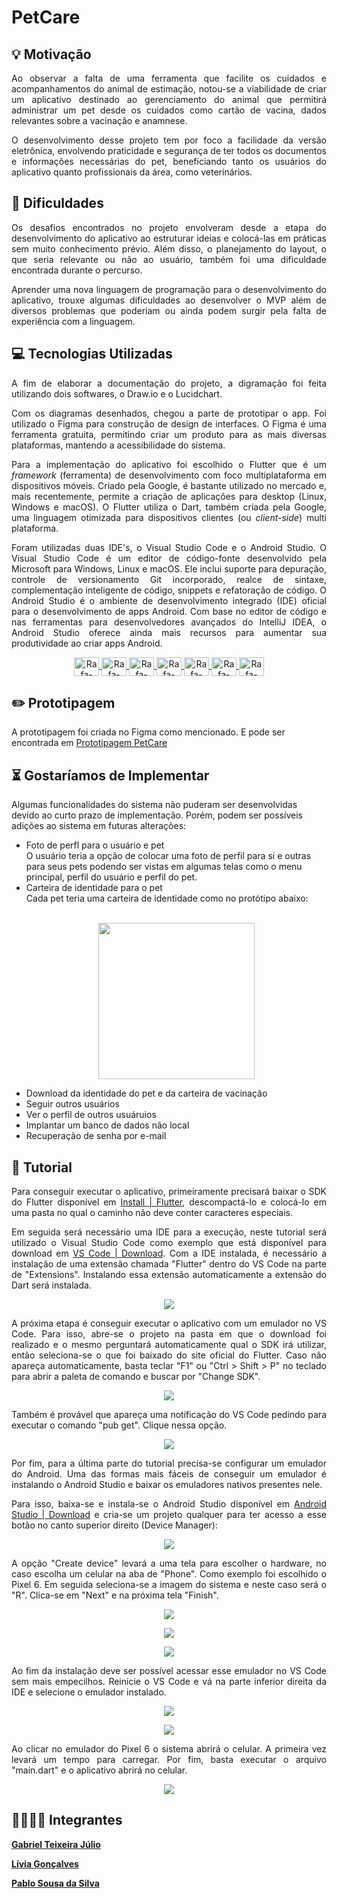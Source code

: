 # PetCare

<h2>💡 Motivação</h2>

<p align="justify">
Ao observar a falta de uma ferramenta que facilite os cuidados e acompanhamentos do animal de estimação, notou-se a viabilidade de criar um aplicativo destinado ao gerenciamento do animal que permitirá administrar um pet desde os cuidados como cartão de vacina, dados relevantes sobre a vacinação e anamnese.
</p>

<p align="justify">
O desenvolvimento desse projeto tem por foco a facilidade da versão eletrônica, envolvendo praticidade e segurança de ter todos os documentos e informações necessárias do pet, beneficiando tanto os usuários do aplicativo quanto profissionais da área, como veterinários.
</p>

<h2>💪 Dificuldades</h2>

<p align="justify">
Os desafios encontrados no projeto envolveram desde a etapa do desenvolvimento do aplicativo ao estruturar ideias e colocá-las em práticas sem muito conhecimento prévio. Além disso, o planejamento do layout, o que seria relevante ou não ao usuário, também foi uma dificuldade encontrada durante o percurso. 
</p>

<p align="justify">
Aprender uma nova linguagem de programação para o desenvolvimento do aplicativo, trouxe algumas dificuldades ao desenvolver o MVP além de diversos problemas que poderiam ou ainda podem surgir pela falta de experiência com a linguagem.  
</p>


<h2>💻 Tecnologias Utilizadas</h2>
<p align="justify">
A fim de elaborar a documentação do projeto, a digramação foi feita utilizando dois softwares, o Draw.io e o Lucidchart.
</p>

<p align="justify">
Com os diagramas desenhados, chegou a parte de prototipar o app. Foi utilizado o Figma para construção de design de interfaces. O Figma é uma ferramenta gratuita, permitindo criar um produto para as mais diversas plataformas, mantendo a acessibilidade do sistema.
</p>

<p align="justify">
Para a implementação do aplicativo foi escolhido o Flutter que é um <i>framework</i> (ferramenta) de desenvolvimento com foco multiplataforma em dispositivos móveis. Criado pela Google, é bastante utilizado no mercado e, mais recentemente, permite a criação de aplicações para desktop (Linux, Windows e macOS). O Flutter utiliza o Dart, também criada pela Google, uma linguagem otimizada para dispositivos clientes (ou <i>client-side</i>) multi plataforma.
</p>
  
<p align="justify">
Foram utilizadas duas IDE's, o Visual Studio Code e o Android Studio. O Visual Studio Code é um editor de código-fonte desenvolvido pela Microsoft para Windows, Linux e macOS. Ele inclui suporte para depuração, controle de versionamento Git incorporado, realce de sintaxe, complementação inteligente de código, snippets e refatoração de código. O Android Studio é o ambiente de desenvolvimento integrado (IDE) oficial para o desenvolvimento de apps Android. Com base no editor de código e nas ferramentas para desenvolvedores avançados do IntelliJ IDEA, o Android Studio oferece ainda mais recursos para aumentar sua produtividade ao criar apps Android.
</p>



<div style="display: inline_block" align="center">
  
<a href="https://www.drawio.com/">
<img align="center" alt="Rafa-HTML" height="30" width="40" src="img/draw.png">
</a>
  
<a href="https://www.lucidchart.com/pages/pt">
<img align="center" alt="Rafa-HTML" height="30" width="40" src="img/lucid.png">
</a>
  
<a href="https://www.figma.com/">
<img align="center" alt="Rafa-HTML" height="30" width="40" src="https://raw.githubusercontent.com/devicons/devicon/master/icons/figma/figma-original.svg">
</a>
  
<a href="https://flutter.dev/">
<img align="center" alt="Rafa-HTML" height="30" width="40" src="https://raw.githubusercontent.com/devicons/devicon/master/icons/flutter/flutter-original.svg">
</a>
  
<a href="https://dart.dev/">
<img align="center" alt="Rafa-HTML" height="30" width="40" src="https://raw.githubusercontent.com/devicons/devicon/master/icons/dart/dart-original.svg">
</a>
  
<a href="https://code.visualstudio.com/">
<img align="center" alt="Rafa-HTML" height="30" width="40" src="https://raw.githubusercontent.com/devicons/devicon/master/icons/vscode/vscode-original.svg">
</a>

<a href="https://developer.android.com/studio">
<img align="center" alt="Rafa-HTML" height="30" width="40" src="https://raw.githubusercontent.com/devicons/devicon/master/icons/androidstudio/androidstudio-original.svg">
</a>
  
</div>

<h2>✏️ Prototipagem</h2>

A prototipagem foi criada no Figma como mencionado. E pode ser encontrada em [Prototipagem PetCare](https://www.figma.com/file/YonoXbSKjghswpb4J8TaaO/Pet-Care?type=design&node-id=0%3A1&mode=design&t=jSo65QcuTjvafGY1-1)

<h2>⏳ Gostaríamos de Implementar</h2>

Algumas funcionalidades do sistema não puderam ser desenvolvidas devido ao curto prazo de implementação. Porém, podem ser possíveis adições ao sistema em futuras alterações:

<ul>
  <li>Foto de perfl para o usuário e pet</li>
    O usuário teria a opção de colocar uma foto de perfil para si e outras para seus pets podendo ser vistas em algumas telas como o menu principal, perfil do usuário e perfil do pet. 
  <li>Carteira de identidade para o pet</li>
    Cada pet teria uma carteira de identidade como no protótipo abaixo:
    <br><br>
    <p align="center">
      <img src="img/identidadePet.png" width="250px">
    </p>
    
  <li>Download da identidade do pet e da carteira de vacinação</li>
  <li>Seguir outros usuários</li>
  <li>Ver o perfil de outros usuáruios</li>
  <li>Implantar um banco de dados não local</li>
  <li>Recuperação de senha por e-mail</li>
</ul>

<h2>📢 Tutorial</h2>

<p align="justify">
Para conseguir executar o aplicativo, primeiramente precisará baixar o SDK do Flutter disponível em <a href="https://docs.flutter.dev/get-started/install">Install | Flutter</a>, descompactá-lo e colocá-lo em uma pasta no qual o caminho não deve conter caracteres especiais.
</p>

<p align="justify">
Em seguida será necessário uma IDE para a execução, neste tutorial será utilizado o Visual Studio Code como exemplo que está disponível para download em <a href="https://code.visualstudio.com/">VS Code | Download</a>. Com a IDE instalada, é necessário a instalação de uma extensão chamada "Flutter" dentro do VS Code na parte de "Extensions". Instalando essa extensão automaticamente a extensão do Dart será instalada. 
</p>

<p align="center">
<img src="img/extension.png">
</p>

<p align="justify">
A próxima etapa é conseguir executar o aplicativo com um emulador no VS Code. Para isso, abre-se o projeto na pasta em que o download foi realizado e o mesmo perguntará automaticamente qual o SDK irá utilizar, então seleciona-se o que foi baixado do site oficial do Flutter. Caso não apareça automaticamente, basta teclar "F1" ou "Ctrl > Shift > P" no teclado para abrir a paleta de comando e buscar por "Change SDK".
</p>

<p align="center">
<img src="img/change_sdk.png">
</p>

<p align="justify">
Também é provável que apareça uma notificação do VS Code pedindo para executar o comando "pub get". Clique nessa opção.
</p>

<p align="center">
<img src="img/pub_get.png">
</p>

<p align="justify">
Por fim, para a última parte do tutorial precisa-se configurar um emulador do Android. Uma das formas mais fáceis de conseguir um emulador é instalando o Android Studio e baixar os emuladores nativos presentes nele. 
</p>

<p align="justify">
Para isso, baixa-se e instala-se o Android Studio disponível em <a href="https://developer.android.com/studio">Android Studio | Download</a> e cria-se um projeto qualquer para ter acesso a esse botão no canto superior direito (Device Manager):
</p>

<p align="center">
<img src="img/device_manager.png">
</p>

<p align="justify">
A opção "Create device" levará a uma tela para escolher o hardware, no caso escolha um celular na aba de "Phone". Como exemplo foi escolhido o Pixel 6. Em seguida seleciona-se a imagem do sistema e neste caso será o "R". Clica-se em "Next" e na próxima tela "Finish". 
</p>

<p align="center">
<img src="img/create.png">
</p>

<p align="center">
<img src="img/hardware.png">
</p>

<p align="center">
<img src="img/imagem.png">
</p>

<p align="justify">
Ao fim da instalação deve ser possível acessar esse emulador no VS Code sem mais empecilhos. Reinicie o VS Code e vá na parte inferior direita da IDE e selecione o emulador instalado.
</p>

<p align="center">
<img src="img/em1.png">
</p>

<p align="center">
<img src="img/em2.png">
</p>

<p align="justify">
Ao clicar no emulador do Pixel 6 o sistema abrirá o celular. A primeira vez levará um tempo para carregar. Por fim, basta executar o arquivo "main.dart" e o aplicativo abrirá no celular.
</p>

<p align="center">
<img src="img/final.png">
</p>


<h2>👨‍💻👩‍💻 Integrantes</h2>

**[Gabriel Teixeira Júlio](https://github.com/Kingdrasill)**

**[Lívia Gonçalves](https://github.com/Livia-Goncalves-01)**

**[Pablo Sousa da Silva](https://github.com/pablossousa)**
